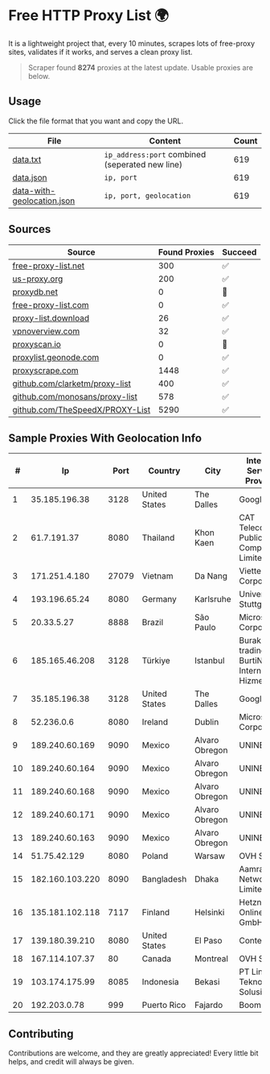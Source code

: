 
# Free HTTP Proxy List 🌍

It is a lightweight project that, every 10 minutes, scrapes lots of free-proxy sites, validates if it works, and serves a clean proxy list.


> Scraper found **8274** proxies at the latest update. Usable proxies are below.

## Usage

Click the file format that you want and copy the URL.


|File|Content|Count|
|----|-------|-----|
|[data.txt](https://raw.githubusercontent.com/themiralay/Proxy-List-World/master/data.txt)|`ip_address:port` combined (seperated new line)|619|
|[data.json](https://raw.githubusercontent.com/themiralay/Proxy-List-World/master/data.json)|`ip, port`|619|
|[data-with-geolocation.json](https://raw.githubusercontent.com/themiralay/Proxy-List-World/master/data-with-geolocation.json)|`ip, port, geolocation`|619|

## Sources

|Source|Found Proxies|Succeed|
|------|-------------|-------|
|[free-proxy-list.net](https://free-proxy-list.net)|300|✅|
|[us-proxy.org](https://www.us-proxy.org)|200|✅|
|[proxydb.net](http://proxydb.net)|0|🚫|
|[free-proxy-list.com](https://free-proxy-list.com/?page=&port=&type%5B%5D=http&type%5B%5D=https&up_time=0&search=Search)|0|✅|
|[proxy-list.download](https://www.proxy-list.download/HTTP)|26|✅|
|[vpnoverview.com](https://vpnoverview.com/privacy/anonymous-browsing/free-proxy-servers)|32|✅|
|[proxyscan.io](https://www.proxyscan.io)|0|🚫|
|[proxylist.geonode.com](https://proxylist.geonode.com/api/proxy-list?limit=300&page=1&sort_by=lastChecked&sort_type=desc&protocols=http,https)|0|✅|
|[proxyscrape.com](https://api.proxyscrape.com/v2/?request=displayproxies&protocol=http&timeout=10000&country=all&ssl=all&anonymity=all)|1448|✅|
|[github.com/clarketm/proxy-list](https://raw.githubusercontent.com/clarketm/proxy-list/master/proxy-list-raw.txt)|400|✅|
|[github.com/monosans/proxy-list](https://raw.githubusercontent.com/monosans/proxy-list/main/proxies/http.txt)|578|✅|
|[github.com/TheSpeedX/PROXY-List](https://raw.githubusercontent.com/TheSpeedX/PROXY-List/master/http.txt)|5290|✅|


## Sample Proxies With Geolocation Info

|#|Ip|Port|Country|City|Internet Service Provider|
|-|--|----|-------|----|-------------------------|
|1|35.185.196.38|3128|United States|The Dalles|Google LLC|
|2|61.7.191.37|8080|Thailand|Khon Kaen|CAT Telecom Public Company Limited|
|3|171.251.4.180|27079|Vietnam|Da Nang|Viettel Corporation|
|4|193.196.65.24|8080|Germany|Karlsruhe|Universitaet Stuttgart|
|5|20.33.5.27|8888|Brazil|São Paulo|Microsoft Corporation|
|6|185.165.46.208|3128|Türkiye|Istanbul|Burak Buylu trading as BurtiNET Internet Hizmetleri|
|7|35.185.196.38|3128|United States|The Dalles|Google LLC|
|8|52.236.0.6|8080|Ireland|Dublin|Microsoft Corporation|
|9|189.240.60.169|9090|Mexico|Alvaro Obregon|UNINET|
|10|189.240.60.164|9090|Mexico|Alvaro Obregon|UNINET|
|11|189.240.60.168|9090|Mexico|Alvaro Obregon|UNINET|
|12|189.240.60.171|9090|Mexico|Alvaro Obregon|UNINET|
|13|189.240.60.163|9090|Mexico|Alvaro Obregon|UNINET|
|14|51.75.42.129|8080|Poland|Warsaw|OVH SAS|
|15|182.160.103.220|8090|Bangladesh|Dhaka|Aamra Networks Limited|
|16|135.181.102.118|7117|Finland|Helsinki|Hetzner Online GmbH|
|17|139.180.39.210|8080|United States|El Paso|Conterra|
|18|167.114.107.37|80|Canada|Montreal|OVH SAS|
|19|103.174.175.99|8085|Indonesia|Bekasi|PT Lintas Teknologi Solusindo|
|20|192.203.0.78|999|Puerto Rico|Fajardo|Boom NET|



## Contributing

Contributions are welcome, and they are greatly appreciated! Every
little bit helps, and credit will always be given.

